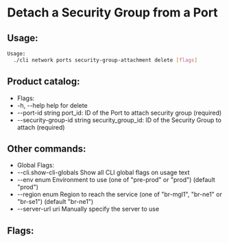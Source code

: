 # Detach a Security Group from a Port

## Usage:
```bash
Usage:
  ./cli network ports security-group-attachment delete [flags]
```

## Product catalog:
- Flags:
- -h, --help                       help for delete
- --port-id string             port_id: ID of the Port to attach security group (required)
- --security-group-id string   security_group_id: ID of the Security Group to attach (required)

## Other commands:
- Global Flags:
- --cli.show-cli-globals   Show all CLI global flags on usage text
- --env enum               Environment to use (one of "pre-prod" or "prod") (default "prod")
- --region enum            Region to reach the service (one of "br-mgl1", "br-ne1" or "br-se1") (default "br-ne1")
- --server-url uri         Manually specify the server to use

## Flags:
```bash

```

